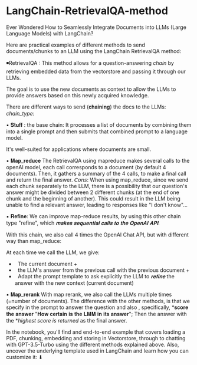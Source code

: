 # LangChain-RetrievalQA-method

Ever Wondered How to Seamlessly Integrate Documents into LLMs (Large Language Models) with LangChain?

Here are practical examples of different methods to send documents/chunks to an LLM using the LangChain RetrievalQA method:

◾RetrievalQA :
This method allows for a question-answering *chain* by retrieving embedded data from the vectorstore and passing it through our LLMs. 

The goal is to use the new documents as context to allow the LLMs to provide answers based on this newly acquired knowledge.

There are different ways to send (𝐜𝐡𝐚𝐢𝐧𝐢𝐧𝐠) the docs to the LLMs: *chain_type:*

▪ 𝐒𝐭𝐮𝐟𝐟 : the base chain:
It processes a list of documents by combining them into a single prompt and then submits that combined prompt to a language model.

It's well-suited for applications where documents are small.

▪ 𝐌𝐚𝐩_𝐫𝐞𝐝𝐮𝐜𝐞
The RetrievalQA using mapreduce makes several calls to the openAI model, each call corresponds to a document (by default 4 documents).
Then, it gathers a summary of the 4 calls, to make a final call and return the final answer.
𝘊𝘰𝘯𝘴:
When using map_reduce, since we send each chunk separately to the LLM, there is a possibility that our question's answer might be divided between 2 different chunks (at the end of one chunk and the beginning of another). This could result in the LLM being unable to find a relevant answer, leading to responses like "I don't know"...

▪ 𝐑𝐞𝐟𝐢𝐧𝐞:
We can improve map-reduce results, by using this other chain type "refine", which *𝐦𝐚𝐤𝐞𝐬 𝐬𝐞𝐪𝐮𝐞𝐧𝐭𝐢𝐚𝐥 𝐜𝐚𝐥𝐥𝐬 𝐭𝐨 𝐭𝐡𝐞 𝐎𝐩𝐞𝐧𝐀𝐈 𝐀𝐏𝐈.*

With this chain, we also call 4 times the OpenAI Chat API, but with different way than map_reduce:

At each time we call the LLM, we give: 
*   The current document + 
*   the LLM's answer from the previous call with the previous document + 
*   Adapt the prompt template to ask explicitly the LLM to *𝐫𝐞𝐟𝐢𝐧𝐞* the answer with the new context (current document)

▪ 𝐌𝐚𝐩_𝐫𝐞𝐫𝐚𝐧𝐤
With map rerank, we also call the LLMs multiple times (=number of documents). The difference with the other methods, is that we specify in the prompt to answer the question and also , specifically, *𝐬𝐜𝐨𝐫𝐞 𝐭𝐡𝐞 𝐚𝐧𝐬𝐰𝐞𝐫 "𝐇𝐨𝐰 𝐜𝐞𝐫𝐭𝐚𝐢𝐧 𝐢𝐬 𝐭𝐡𝐞 𝐋𝐌𝐌 𝐢𝐧 𝐢𝐭𝐬 𝐚𝐧𝐬𝐰𝐞𝐫"; Then the answer with the **highest score is returned* as the final answer.


In the notebook, you'll find and end-to-end example that covers loading a PDF, chunking, embedding and storing in Vectorstore, through to chatting with GPT-3.5-Turbo using the different methods explained above. Also, uncover the underlying template used in LangChain and learn how you can customize it: ⬇ 
